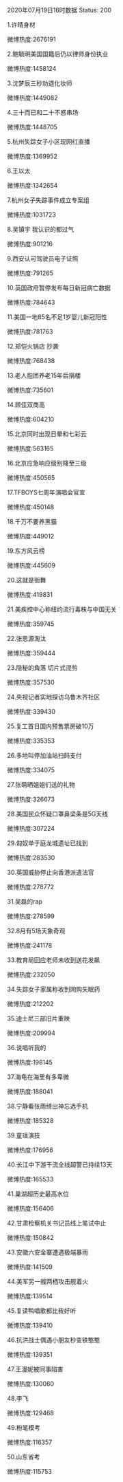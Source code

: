 2020年07月19日16时数据
Status: 200

1.许晴身材

微博热度:2676191

2.鲍毓明美国国籍后仍以律师身份执业

微博热度:1458124

3.沈梦辰三秒劝退化妆师

微博热度:1449082

4.三十而已和二十不惑串场

微博热度:1448705

5.杭州失踪女子小区现网红直播

微博热度:1369952

6.王以太

微博热度:1342654

7.杭州女子失踪事件成立专案组

微博热度:1031723

8.吴镇宇 我认识的都过气

微博热度:901216

9.西安认可驾驶员电子证照

微博热度:791265

10.英国政府暂停发布每日新冠病亡数据

微博热度:784643

11.美国一地85名不足1岁婴儿新冠阳性

微博热度:781763

12.郑恺火锅店 抄袭

微博热度:768438

13.老人抱团养老15年后捐楼

微博热度:735601

14.顾佳双商高

微博热度:604210

15.北京同时出现日晕和七彩云

微博热度:563165

16.北京应急响应级别降至三级

微博热度:450565

17.TFBOYS七周年演唱会官宣

微博热度:450148

18.千万不要养黑猫

微博热度:449012

19.东方风云榜

微博热度:445609

20.这就是街舞

微博热度:419831

21.美疾控中心称纽约流行毒株与中国无关

微博热度:359745

22.张思源淘汰

微博热度:359444

23.隐秘的角落 切片式混剪

微博热度:357530

24.央视记者实地探访乌鲁木齐社区

微博热度:339430

25.复工首日国内预售票房破10万

微博热度:335353

26.多地叫停加油站扫码支付

微博热度:334075

27.张萌晒姐姐们送的礼物

微博热度:326673

28.美国民众怀疑口罩鼻梁条是5G天线

微博热度:307224

29.匈奴单于庭龙城遗址已找到

微博热度:283530

30.英国威胁停止向香港派遣法官

微博热度:278772

31.吴磊的rap

微博热度:278599

32.8月有5场天象奇观

微博热度:241178

33.教育局回应老师未收到送花发飙

微博热度:232050

34.失踪女子家属称收到网购失眠药

微博热度:212202

35.迪士尼三部旧片重映

微博热度:209994

36.说唱听我的

微博热度:198145

37.海龟在海里有多卑微

微博热度:188041

38.宁静看张雨绮出神忘选手机

微博热度:185328

39.童瑶演技

微博热度:176956

40.长江中下游干流全线超警已持续13天

微博热度:165533

41.巢湖超历史最高水位

微博热度:156406

42.甘肃检察机关书记员线上笔试中止

微博热度:150842

43.安徽六安金寨遭遇极端暴雨

微博热度:141509

44.美军另一艘两栖攻击舰着火

微博热度:139514

45.复读鸭唱歌都比我好听

微博热度:139410

46.抗洪战士偶遇小朋友秒变铁憨憨

微博热度:139351

47.王漫妮被同事陷害

微博热度:130060

48.李飞

微博热度:129468

49.粉笔模考

微博热度:116357

50.山东省考

微博热度:115753

